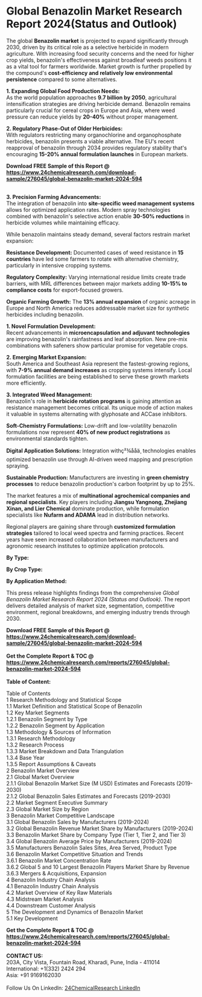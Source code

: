 <h1>Global Benazolin Market Research Report 2024(Status and Outlook)</h1><p>The global <strong>Benazolin market</strong> is projected to expand significantly through 2030, driven by its critical role as a selective herbicide in modern agriculture. With increasing food security concerns and the need for higher crop yields, benazolin's effectiveness against broadleaf weeds positions it as a vital tool for farmers worldwide. Market growth is further propelled by the compound's <strong>cost-efficiency and relatively low environmental persistence</strong> compared to some alternatives.</p><p><strong>1. Expanding Global Food Production Needs:</strong><br>
As the world population approaches <strong>9.7 billion by 2050</strong>, agricultural intensification strategies are driving herbicide demand. Benazolin remains particularly crucial for cereal crops in Europe and Asia, where weed pressure can reduce yields by <strong>20-40%</strong> without proper management.</p><p><strong>2. Regulatory Phase-Out of Older Herbicides:</strong><br>
With regulators restricting many organochlorine and organophosphate herbicides, benazolin presents a viable alternative. The EU's recent reapproval of benazolin through 2034 provides regulatory stability that's encouraging <strong>15-20% annual formulation launches</strong> in European markets.</p><div><b>Download FREE Sample of this Report @ 
            <a href="https://www.24chemicalresearch.com/download-sample/276045/global-benazolin-market-2024-594">
            https://www.24chemicalresearch.com/download-sample/276045/global-benazolin-market-2024-594</a></b></div><br><p><strong>3. Precision Farming Advancements:</strong><br>
The integration of benazolin into <strong>site-specific weed management systems</strong> allows for optimized application rates. Modern spray technologies combined with benazolin's selective action enable <strong>30-50% reductions</strong> in herbicide volumes while maintaining efficacy.</p><p>While benazolin maintains steady demand, several factors restrain market expansion:</p><p><strong>Resistance Development:</strong> Documented cases of weed resistance in <strong>15 countries</strong> have led some farmers to rotate with alternative chemistry, particularly in intensive cropping systems.</p><p><strong>Regulatory Complexity:</strong> Varying international residue limits create trade barriers, with MRL differences between major markets adding <strong>10-15% to compliance costs</strong> for export-focused growers.</p><p><strong>Organic Farming Growth:</strong> The <strong>13% annual expansion</strong> of organic acreage in Europe and North America reduces addressable market size for synthetic herbicides including benazolin.</p><p><strong>1. Novel Formulation Development:</strong><br>
Recent advancements in <strong>microencapsulation and adjuvant technologies</strong> are improving benazolin's rainfastness and leaf absorption. New pre-mix combinations with safeners show particular promise for vegetable crops.</p><p><strong>2. Emerging Market Expansion:</strong><br>
South America and Southeast Asia represent the fastest-growing regions, with <strong>7-9% annual demand increases</strong> as cropping systems intensify. Local formulation facilities are being established to serve these growth markets more efficiently.</p><p><strong>3. Integrated Weed Management:</strong><br>
Benazolin's role in <strong>herbicide rotation programs</strong> is gaining attention as resistance management becomes critical. Its unique mode of action makes it valuable in systems alternating with glyphosate and ACCase inhibitors.</p><p><strong>Soft-Chemistry Formulations:</strong> Low-drift and low-volatility benazolin formulations now represent <strong>40% of new product registrations</strong> as environmental standards tighten.</p><p><strong>Digital Application Solutions:</strong> Integration withç²¾ååä¸ technologies enables optimized benazolin use through AI-driven weed mapping and prescription spraying.</p><p><strong>Sustainable Production:</strong> Manufacturers are investing in <strong>green chemistry processes</strong> to reduce benazolin production's carbon footprint by up to 25%.</p><p>The market features a mix of <strong>multinational agrochemical companies and regional specialists</strong>. Key players including <strong>Jiangsu Yangnong, Zhejiang Xinan, and Lier Chemical</strong> dominate production, while formulation specialists like <strong>Nufarm and ADAMA</strong> lead in distribution networks.</p><p>Regional players are gaining share through <strong>customized formulation strategies</strong> tailored to local weed spectra and farming practices. Recent years have seen increased collaboration between manufacturers and agronomic research institutes to optimize application protocols.</p><p><strong>By Type:</strong></p><p><strong>By Crop Type:</strong></p><p><strong>By Application Method:</strong></p><p>This press release highlights findings from the comprehensive <em>Global Benazolin Market Research Report 2024 (Status and Outlook)</em>. The report delivers detailed analysis of market size, segmentation, competitive environment, regional breakdowns, and emerging industry trends through 2030.</p><div><b>Download FREE Sample of this Report @ 
            <a href="https://www.24chemicalresearch.com/download-sample/276045/global-benazolin-market-2024-594">
            https://www.24chemicalresearch.com/download-sample/276045/global-benazolin-market-2024-594</a></b></div><br><div><b>Get the Complete Report & TOC @ 
            <a href="https://www.24chemicalresearch.com/reports/276045/global-benazolin-market-2024-594">
            https://www.24chemicalresearch.com/reports/276045/global-benazolin-market-2024-594</a></b></div><br>
            <b>Table of Content:</b><p>Table of Contents<br />
1 Research Methodology and Statistical Scope<br />
1.1 Market Definition and Statistical Scope of Benazolin<br />
1.2 Key Market Segments<br />
1.2.1 Benazolin Segment by Type<br />
1.2.2 Benazolin Segment by Application<br />
1.3 Methodology & Sources of Information<br />
1.3.1 Research Methodology<br />
1.3.2 Research Process<br />
1.3.3 Market Breakdown and Data Triangulation<br />
1.3.4 Base Year<br />
1.3.5 Report Assumptions & Caveats<br />
2 Benazolin Market Overview<br />
2.1 Global Market Overview<br />
2.1.1 Global Benazolin Market Size (M USD) Estimates and Forecasts (2019-2030)<br />
2.1.2 Global Benazolin Sales Estimates and Forecasts (2019-2030)<br />
2.2 Market Segment Executive Summary<br />
2.3 Global Market Size by Region<br />
3 Benazolin Market Competitive Landscape<br />
3.1 Global Benazolin Sales by Manufacturers (2019-2024)<br />
3.2 Global Benazolin Revenue Market Share by Manufacturers (2019-2024)<br />
3.3 Benazolin Market Share by Company Type (Tier 1, Tier 2, and Tier 3)<br />
3.4 Global Benazolin Average Price by Manufacturers (2019-2024)<br />
3.5 Manufacturers Benazolin Sales Sites, Area Served, Product Type<br />
3.6 Benazolin Market Competitive Situation and Trends<br />
3.6.1 Benazolin Market Concentration Rate<br />
3.6.2 Global 5 and 10 Largest Benazolin Players Market Share by Revenue<br />
3.6.3 Mergers & Acquisitions, Expansion<br />
4 Benazolin Industry Chain Analysis<br />
4.1 Benazolin Industry Chain Analysis<br />
4.2 Market Overview of Key Raw Materials<br />
4.3 Midstream Market Analysis<br />
4.4 Downstream Customer Analysis<br />
5 The Development and Dynamics of Benazolin Market <br />
5.1 Key Development</p><div><b>Get the Complete Report & TOC @ 
            <a href="https://www.24chemicalresearch.com/reports/276045/global-benazolin-market-2024-594">
            https://www.24chemicalresearch.com/reports/276045/global-benazolin-market-2024-594</a></b></div><br><b>CONTACT US:</b><br>
            203A, City Vista, Fountain Road, Kharadi, Pune, India - 411014<br>
            International: +1(332) 2424 294<br>
            Asia: +91 9169162030 <br><br>
            Follow Us On LinkedIn: <a href="https://www.linkedin.com/company/24chemicalresearch/">24ChemicalResearch LinkedIn</a>